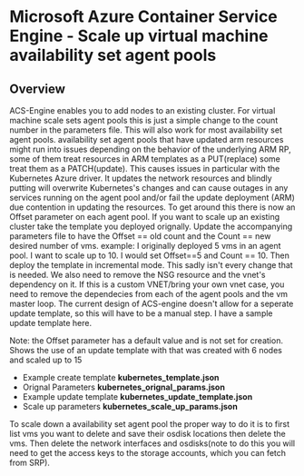 # Microsoft Azure Container Service Engine - Scale up virtual machine availability set agent pools

## Overview

ACS-Engine enables you to add nodes to an existing cluster. For virtual machine scale sets agent pools this is just a simple change to the count number in the parameters file. 
This will also work for most availability set agent pools. availability set agent pools that have updated arm resources might run into issues depending on the behavior
of the underlying ARM RP, some of them treat resources in ARM templates as a PUT(replace) some treat them as a PATCH(update). This causes issues
in particular with the Kubernetes Azure driver. It updates the network resources and blindly putting will overwrite Kubernetes's changes and can cause 
outages in any services running on the agent pool and/or fail the update deployment (ARM) due contention in updating the resources. 
To get around this there is now an Offset parameter on each agent pool. If you want to scale up an existing cluster take the template 
you deployed orignally. Update the accompanying parameters file to have the Offset == old count and the Count == new desired number of vms. 
example: I originally deployed 5 vms in an agent pool. I want to scale up to 10. I would set Offset==5 and Count == 10. Then deploy the template 
in incremental mode. This sadly isn't every change that is needed. We also need to remove the NSG resource and the vnet's dependency on it. If this is a custom VNET/bring your own vnet case, you need to remove the dependecies from each of the agent pools and the vm master loop. The current design of ACS-engine doesn't allow for a seperate update template, so this will have to be a manual step. I have a sample update template here.

Note: the Offset parameter has a default value and is not set for creation.
Shows the use of an update template with that was created with 6 nodes and scaled up to 15
- Example create template **kubernetes_template.json** 
- Orignal Parameters **kubernetes_orignal_params.json** 
- Example update template **kubernetes_update_template.json** 
- Scale up parameters **kubernetes_scale_up_params.json** 

To scale down a availability set agent pool the proper way to do it is to first list vms you want to delete and save 
their osdisk locations then delete the vms. Then delete the network interfaces and osdisks(note to do this you will 
need to get the access keys to the storage accounts, which you can fetch from SRP).
